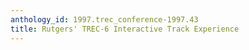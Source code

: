 ```yaml
---
anthology_id: 1997.trec_conference-1997.43
title: Rutgers' TREC-6 Interactive Track Experience
---
```

